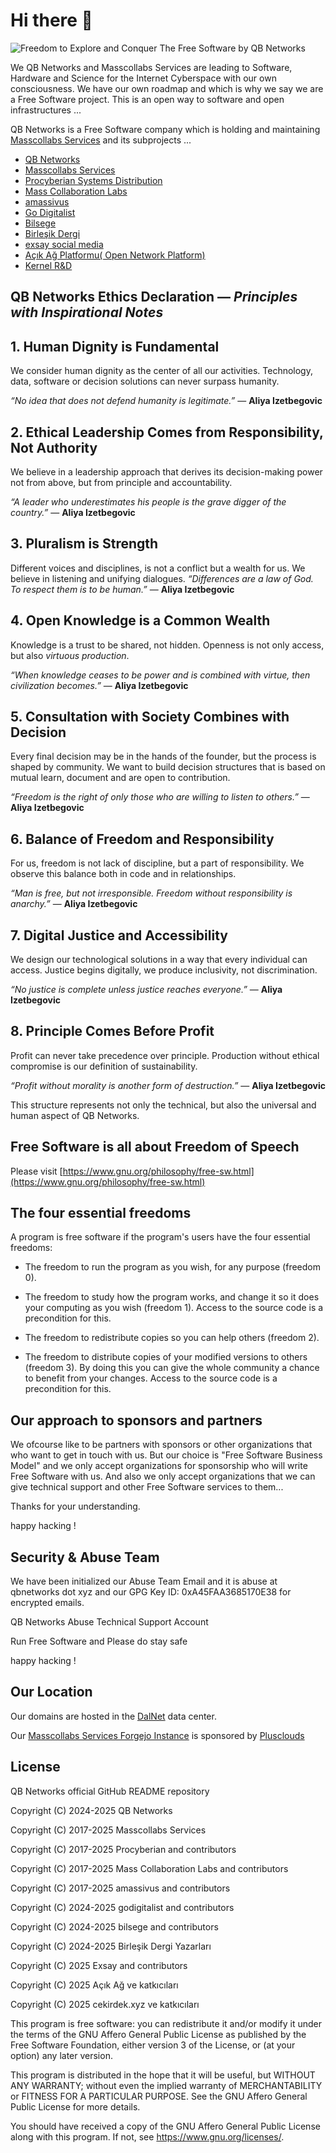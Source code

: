 # Hi there 👋

![Freedom to Explore and Conquer The Free Software by QB Networks](../img/lead/collective_leadership.svg)

We QB Networks and Masscollabs Services are leading to Software, Hardware and Science for the Internet Cyberspace with our own consciousness. We have our own roadmap and which is why we say we are a Free Software project. This is an open way to software and open infrastructures ...

QB Networks is a Free Software company which is holding and maintaining [Masscollabs Services](https://www.masscollabs.xyz) and its subprojects ...

* [QB Networks](https://qbnetworks.xyz)
* [Masscollabs Services](https://masscollabs.xyz)
* [Procyberian Systems Distribution](https://procyberian.xyz)
* [Mass Collaboration Labs](https://masscollaborationlabs.xyz)
* [amassivus](https://amassivus.xyz)
* [Go Digitalist](https://godigitalist.xyz)
* [Bilsege](https://bilsege.xyz)
* [Birleşik Dergi](https://birlesik.xyz)
* [exsay social media](https://www.exsay.xyz/)
* [Açık Ağ Platformu( Open Network Platform)](https://www.acikag.xyz/)
* [Kernel R&D](https://cekirdek.xyz/)

## QB Networks Ethics Declaration — *Principles with Inspirational Notes*

## 1. **Human Dignity is Fundamental**
We consider human dignity as the center of all our activities. Technology, data, software or decision solutions can never surpass humanity.

*“No idea that does not defend humanity is legitimate.”* — **Aliya Izetbegovic**

## 2. **Ethical Leadership Comes from Responsibility, Not Authority**
We believe in a leadership approach that derives its decision-making power not from above, but from principle and accountability.

*“A leader who underestimates his people is the grave digger of the country.”* — **Aliya Izetbegovic**

## 3. **Pluralism is Strength**
Different voices and disciplines, is not a conflict  but a wealth for us. We believe in listening and unifying dialogues.
*“Differences are a law of God. To respect them is to be human.”* — **Aliya Izetbegovic**

## 4. **Open Knowledge is a Common Wealth**
Knowledge is a trust to be shared, not hidden. Openness is not only access, but also *virtuous production*.

*“When knowledge ceases to be power and is combined with virtue, then civilization becomes.”* — **Aliya Izetbegovic**

## 5. **Consultation with Society Combines with Decision**
Every final decision may be in the hands of the founder, but the process is shaped by community. We want to build decision structures that is based on mutual learn, document and are open to contribution.

*“Freedom is the right of only those who are willing to listen to others.”* — **Aliya Izetbegovic**

## 6. **Balance of Freedom and Responsibility**
For us, freedom is not lack of discipline, but a part of responsibility. We observe this balance both in code and in relationships.

*“Man is free, but not irresponsible. Freedom without responsibility is anarchy.”* — **Aliya Izetbegovic**

## 7. **Digital Justice and Accessibility**
We design our technological solutions in a way that every individual can access. Justice begins digitally, we produce inclusivity, not discrimination.

*“No justice is complete unless justice reaches everyone.”* — **Aliya Izetbegovic**

## 8. **Principle Comes Before Profit**
Profit can never take precedence over principle. Production without ethical compromise is our definition of sustainability.

*“Profit without morality is another form of destruction.”* — **Aliya Izetbegovic**

This structure represents not only the technical, but also the universal and human aspect of QB Networks.

## Free Software is all about Freedom of Speech

Please visit [https://www.gnu.org/philosophy/free-sw.html](https://www.gnu.org/philosophy/free-sw.html)

## The four essential freedoms

A program is free software if the program's users have the four essential freedoms: 

* The freedom to run the program as you wish, for any purpose (freedom 0).

* The freedom to study how the program works, and change it so it does your computing as you wish (freedom 1). Access to the source code is a precondition for this.

* The freedom to redistribute copies so you can help others (freedom 2).

* The freedom to distribute copies of your modified versions to others (freedom 3). By doing this you can give the whole community a chance to benefit from your changes. Access to the source code is a precondition for this.

## Our approach to sponsors and partners

We ofcourse like to be partners with sponsors or other organizations that who want to get in touch with us. But our choice is "Free Software Business Model" and we only accept organizations for sponsorship who will write Free Software with us. And also we only accept organizations that we can give technical support and other Free Software services to them...

Thanks for your understanding.

happy hacking !

## Security & Abuse Team

We have been initialized our Abuse Team Email and it is abuse at qbnetworks dot xyz and our GPG Key ID: 0xA45FAA3685170E38 for encrypted emails.

QB Networks Abuse Technical Support Account

Run Free Software and Please do stay safe

happy hacking !

## Our Location

Our domains are hosted in the [DalNet](https://www.dal.net.tr/) data center.

Our [Masscollabs Services Forgejo Instance](https://source.masscollabs.xyz) is sponsored by [Plusclouds](https://plusclouds.com/us)

## License

QB Networks official GitHub README repository

Copyright (C) 2024-2025 QB Networks

Copyright (C) 2017-2025 Masscollabs Services

Copyright (C) 2017-2025 Procyberian and contributors

Copyright (C) 2017-2025 Mass Collaboration Labs and contributors

Copyright (C) 2017-2025 amassivus and contributors

Copyright (C) 2024-2025 godigitalist and contributors

Copyright (C) 2024-2025 bilsege and contributors

Copyright (C) 2024-2025 Birleşik Dergi Yazarları

Copyright (C) 2025 Exsay and contributors

Copyright (C) 2025 Açık Ağ ve katkıcıları

Copyright (C) 2025 cekirdek.xyz ve katkıcıları

This program is free software: you can redistribute it and/or modify
it under the terms of the GNU Affero General Public License as published
by the Free Software Foundation, either version 3 of the License, or
(at your option) any later version.

This program is distributed in the hope that it will be useful,
but WITHOUT ANY WARRANTY; without even the implied warranty of
MERCHANTABILITY or FITNESS FOR A PARTICULAR PURPOSE.  See the
GNU Affero General Public License for more details.

You should have received a copy of the GNU Affero General Public License
along with this program.  If not, see <https://www.gnu.org/licenses/>.
